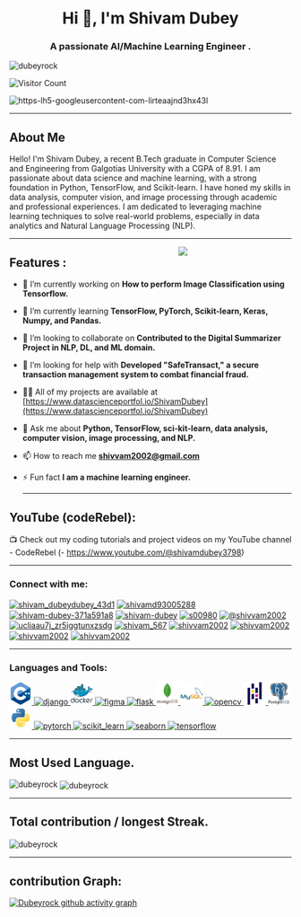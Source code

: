 <h1 align="center">Hi 👋, I'm Shivam Dubey</h1>
<h3 align="center">A passionate AI/Machine Learning Engineer .</h3>

<p align="left"> <img src="https://komarev.com/ghpvc/?username=dubeyrock&label=Profile%20views&color=0e75b6&style=flat" alt="dubeyrock" /> </p>


![Visitor Count](https://profile-counter.glitch.me/{Dubeyrock}/count.svg)

![https-lh5-googleusercontent-com-lirteaajnd3hx43l](https://github.com/Dubeyrock/Dubeyrock/assets/96882359/b84287ee-6777-4e12-be8e-046cdb179068)

----------------------------------------------------------------------------------------------------------------------------------------------------------------------------------------------
## About Me
Hello! I'm Shivam Dubey, a recent B.Tech graduate in Computer Science and Engineering from Galgotias University with a CGPA of 8.91. I am passionate about data science and machine learning, with a strong foundation in Python, TensorFlow, and Scikit-learn. I have honed my skills in data analysis, computer vision, and image processing through academic and professional experiences. I am dedicated to leveraging machine learning techniques to solve real-world problems, especially in data analytics and Natural Language Processing (NLP).

----------------------------------------------------------------------------------------------------------------------------------------------------------------------------------------------------------------


<!--Night Owl image-->
<div>
  <img align="right" width="40%" src="https://owlbertsio-resized.s3.amazonaws.com/Popper.psd.full.png">
</div>

## Features : 

- 🔭 I’m currently working on **How to perform Image Classification using Tensorflow.**

- 🌱 I’m currently learning **TensorFlow, PyTorch, Scikit-learn, Keras, Numpy, and Pandas.**

- 👯 I’m looking to collaborate on **Contributed to the Digital Summarizer Project in NLP, DL, and ML domain.**

- 🤝 I’m looking for help with **Developed "SafeTransact," a secure transaction management system to combat financial fraud.**

- 👨‍💻 All of my projects are available at [https://www.datascienceportfol.io/ShivamDubey](https://www.datascienceportfol.io/ShivamDubey)

- 💬 Ask me about **Python, TensorFlow, sci-kit-learn, data analysis, computer vision, image processing, and NLP.**

- 📫 How to reach me **shivvam2002@gmail.com**

- ⚡ Fun fact **I am a machine learning engineer.**

  
  -------------------------------------------------------------------------------------------------------------------------------------

  
## YouTube (codeRebel): 

📺 Check out my coding tutorials and project videos on my YouTube channel - CodeRebel (- https://www.youtube.com/@shivamdubey3798)

<!-- YOUTUBE - VIDEOS-LIST: START -->
<!-- YOUTUBE - VIDEOS-LIST: END -->
--------------------------------------------------------------------------------------------------------------------------------------------

<h3 align="left">Connect with me:</h3>
<p align="left">
<a href="https://dev.to/shivam_dubeydubey_43d1" target="blank"><img align="center" src="https://raw.githubusercontent.com/rahuldkjain/github-profile-readme-generator/master/src/images/icons/Social/devto.svg" alt="shivam_dubeydubey_43d1" height="30" width="40" /></a>
<a href="https://twitter.com/shivamd93005288" target="blank"><img align="center" src="https://raw.githubusercontent.com/rahuldkjain/github-profile-readme-generator/master/src/images/icons/Social/twitter.svg" alt="shivamd93005288" height="30" width="40" /></a>
<a href="https://linkedin.com/in/shivam-dubey-371a591a8" target="blank"><img align="center" src="https://raw.githubusercontent.com/rahuldkjain/github-profile-readme-generator/master/src/images/icons/Social/linked-in-alt.svg" alt="shivam-dubey-371a591a8" height="30" width="40" /></a>
<a href="https://stackoverflow.com/users/shivam-dubey" target="blank"><img align="center" src="https://raw.githubusercontent.com/rahuldkjain/github-profile-readme-generator/master/src/images/icons/Social/stack-overflow.svg" alt="shivam-dubey" height="30" width="40" /></a>
<a href="https://kaggle.com/s00980" target="blank"><img align="center" src="https://raw.githubusercontent.com/rahuldkjain/github-profile-readme-generator/master/src/images/icons/Social/kaggle.svg" alt="s00980" height="30" width="40" /></a>
<a href="https://medium.com/@shivvam2002" target="blank"><img align="center" src="https://raw.githubusercontent.com/rahuldkjain/github-profile-readme-generator/master/src/images/icons/Social/medium.svg" alt="@shivvam2002" height="30" width="40" /></a>
<a href="https://www.youtube.com/c/ucliaau7j_zr5iggtunxzsdg" target="blank"><img align="center" src="https://raw.githubusercontent.com/rahuldkjain/github-profile-readme-generator/master/src/images/icons/Social/youtube.svg" alt="ucliaau7j_zr5iggtunxzsdg" height="30" width="40" /></a>
<a href="https://www.codechef.com/users/shivam_567" target="blank"><img align="center" src="https://cdn.jsdelivr.net/npm/simple-icons@3.1.0/icons/codechef.svg" alt="shivam_567" height="30" width="40" /></a>
<a href="https://www.hackerrank.com/shivvam2002" target="blank"><img align="center" src="https://raw.githubusercontent.com/rahuldkjain/github-profile-readme-generator/master/src/images/icons/Social/hackerrank.svg" alt="shivvam2002" height="30" width="40" /></a>
<a href="https://codeforces.com/profile/shivvam2002" target="blank"><img align="center" src="https://raw.githubusercontent.com/rahuldkjain/github-profile-readme-generator/master/src/images/icons/Social/codeforces.svg" alt="shivvam2002" height="30" width="40" /></a>
<a href="https://www.leetcode.com/shivvam2002" target="blank"><img align="center" src="https://raw.githubusercontent.com/rahuldkjain/github-profile-readme-generator/master/src/images/icons/Social/leet-code.svg" alt="shivvam2002" height="30" width="40" /></a>
<a href="https://auth.geeksforgeeks.org/user/shivvam2002" target="blank"><img align="center" src="https://raw.githubusercontent.com/rahuldkjain/github-profile-readme-generator/master/src/images/icons/Social/geeks-for-geeks.svg" alt="shivvam2002" height="30" width="40" /></a>
</p>

---------------------------------------------------------------------------------------------------------------------------------------------------------------------------------------------------------------------

<h3 align="left">Languages and Tools:</h3>
<p align="left"> <a href="https://www.w3schools.com/cpp/" target="_blank" rel="noreferrer"> <img src="https://raw.githubusercontent.com/devicons/devicon/master/icons/cplusplus/cplusplus-original.svg" alt="cplusplus" width="40" height="40"/> </a> <a href="https://www.djangoproject.com/" target="_blank" rel="noreferrer"> <img src="https://cdn.worldvectorlogo.com/logos/django.svg" alt="django" width="40" height="40"/> </a> <a href="https://www.docker.com/" target="_blank" rel="noreferrer"> <img src="https://raw.githubusercontent.com/devicons/devicon/master/icons/docker/docker-original-wordmark.svg" alt="docker" width="40" height="40"/> </a> <a href="https://www.figma.com/" target="_blank" rel="noreferrer"> <img src="https://www.vectorlogo.zone/logos/figma/figma-icon.svg" alt="figma" width="40" height="40"/> </a> <a href="https://flask.palletsprojects.com/" target="_blank" rel="noreferrer"> <img src="https://www.vectorlogo.zone/logos/pocoo_flask/pocoo_flask-icon.svg" alt="flask" width="40" height="40"/> </a> <a href="https://www.mongodb.com/" target="_blank" rel="noreferrer"> <img src="https://raw.githubusercontent.com/devicons/devicon/master/icons/mongodb/mongodb-original-wordmark.svg" alt="mongodb" width="40" height="40"/> </a> <a href="https://www.mysql.com/" target="_blank" rel="noreferrer"> <img src="https://raw.githubusercontent.com/devicons/devicon/master/icons/mysql/mysql-original-wordmark.svg" alt="mysql" width="40" height="40"/> </a> <a href="https://opencv.org/" target="_blank" rel="noreferrer"> <img src="https://www.vectorlogo.zone/logos/opencv/opencv-icon.svg" alt="opencv" width="40" height="40"/> </a> <a href="https://pandas.pydata.org/" target="_blank" rel="noreferrer"> <img src="https://raw.githubusercontent.com/devicons/devicon/2ae2a900d2f041da66e950e4d48052658d850630/icons/pandas/pandas-original.svg" alt="pandas" width="40" height="40"/> </a> <a href="https://www.postgresql.org" target="_blank" rel="noreferrer"> <img src="https://raw.githubusercontent.com/devicons/devicon/master/icons/postgresql/postgresql-original-wordmark.svg" alt="postgresql" width="40" height="40"/> </a> <a href="https://www.python.org" target="_blank" rel="noreferrer"> <img src="https://raw.githubusercontent.com/devicons/devicon/master/icons/python/python-original.svg" alt="python" width="40" height="40"/> </a> <a href="https://pytorch.org/" target="_blank" rel="noreferrer"> <img src="https://www.vectorlogo.zone/logos/pytorch/pytorch-icon.svg" alt="pytorch" width="40" height="40"/> </a> <a href="https://scikit-learn.org/" target="_blank" rel="noreferrer"> <img src="https://upload.wikimedia.org/wikipedia/commons/0/05/Scikit_learn_logo_small.svg" alt="scikit_learn" width="40" height="40"/> </a> <a href="https://seaborn.pydata.org/" target="_blank" rel="noreferrer"> <img src="https://seaborn.pydata.org/_images/logo-mark-lightbg.svg" alt="seaborn" width="40" height="40"/> </a> <a href="https://www.tensorflow.org" target="_blank" rel="noreferrer"> <img src="https://www.vectorlogo.zone/logos/tensorflow/tensorflow-icon.svg" alt="tensorflow" width="40" height="40"/> </a> </p>

--------------------------------------------------------------------------------------------------------------------------------------------------------------------------------------------------------------------


## Most Used Language.

<p><img align="left" src="https://github-readme-stats.vercel.app/api/top-langs?username=dubeyrock&show_icons=true&locale=en&layout=compact" alt="dubeyrock" /></p>




<p>&nbsp;<img align="center" src="https://github-readme-stats.vercel.app/api?username=dubeyrock&show_icons=true&locale=en" alt="dubeyrock" /></p>

--------------------------------------------------------------------------------------------------------------------------------------------------------------------------------------------------------------


## Total contribution / longest Streak.

<p><img align="center" src="https://github-readme-streak-stats.herokuapp.com/?user=dubeyrock&" alt="dubeyrock" /></p>



--------------------------------------------------------------------------------------------------------------------------------------------------------------------------------------------------------------------

## contribution Graph:

[![Dubeyrock github activity graph](https://github-readme-activity-graph.vercel.app/graph?username=Dubeyrock&theme=dracula)](https://github.com/ashutosh00710/github-readme-activity-graph)




